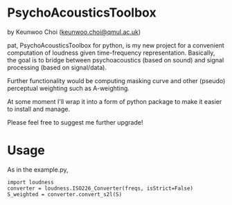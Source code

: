 # PsychoAcousticsToolbox
by Keunwoo Choi (keunwoo.choi@qmul.ac.uk)

pat, PsychoAcousticsToolbox for python, is my new project for a convenient computation of loudness given time-frequency representation. Basically, the goal is to bridge between psychoacoustics (based on sound) and signal processing (based on signal/data).

Further functionality would be computing masking curve and other (pseudo) perceptual weighting such as A-weighting. 

At some moment I'll wrap it into a form of python package to make it easier to install and manage.

Please feel free to suggest me further upgrade!

# Usage
As in the example.py,
```
import loudness
converter = loudness.ISO226_Converter(freqs, isStrict=False)
S_weighted = converter.convert_s2l(S)
```


